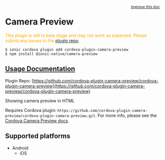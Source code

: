 <a style="float:right;font-size:12px;" href="http://github.com/ionic-team/ionic-native/edit/master/src/@ionic-native/plugins/camera-preview/index.ts#L53">
  Improve this doc
</a>

# Camera Preview

  <p style="color:orange">
    This plugin is still in beta stage and may not work as expected. Please
    submit any issues to the <a target="_blank"
    href="/issues">plugin repo</a>.
  </p>


```
$ ionic cordova plugin add cordova-plugin-camera-preview
$ npm install @ionic-native/camera-preview
```

## [Usage Documentation](https://ionicframework.com/docs/native/camera-preview/)

Plugin Repo: [https://github.com/cordova-plugin-camera-preview/cordova-plugin-camera-preview](https://github.com/cordova-plugin-camera-preview/cordova-plugin-camera-preview)

Showing camera preview in HTML

Requires Cordova plugin: `https://github.com/cordova-plugin-camera-preview/cordova-plugin-camera-preview.git`. For more info, please see the [Cordova Camera Preview docs](https://github.com/cordova-plugin-camera-preview/cordova-plugin-camera-preview).

## Supported platforms

- Android
  - iOS
  


